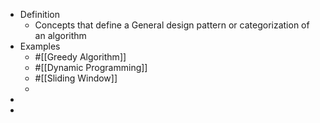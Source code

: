 - Definition
	- Concepts that define a General design pattern or categorization of an algorithm
- Examples
	- #[[Greedy Algorithm]]
	- #[[Dynamic Programming]]
	- #[[Sliding Window]]
	-
-
-